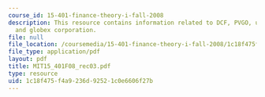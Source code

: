 ```yaml
---
course_id: 15-401-finance-theory-i-fall-2008
description: This resource contains information related to DCF, PVGO, union pacific,
  and globex corporation.
file: null
file_location: /coursemedia/15-401-finance-theory-i-fall-2008/1c18f475f4a9236d92521c0e6606f27b_MIT15_401F08_rec03.pdf
file_type: application/pdf
layout: pdf
title: MIT15_401F08_rec03.pdf
type: resource
uid: 1c18f475-f4a9-236d-9252-1c0e6606f27b
---
```

